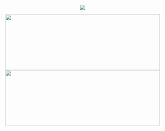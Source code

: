<p align="center">
  <img src="https://hits.seeyoufarm.com/api/count/incr/badge.svg?url=https%3A%2F%2Fgithub.com%2Fhg316&count_bg=%2379C83D&title_bg=%23555555&icon=&icon_color=%23E7E7E7&title=hits&edge_flat=false" />
</p>


<p align="center">
  <img height="180em" width="500em" src="https://github-readme-stats.vercel.app/api?username=hg316&show_icons=true&theme=radical" />
  <img height="180em" width="500em" src="https://github-readme-stats.vercel.app/api/top-langs/?username=hg316&layout=compact&show_icons=true&theme=radical" />
</p>
